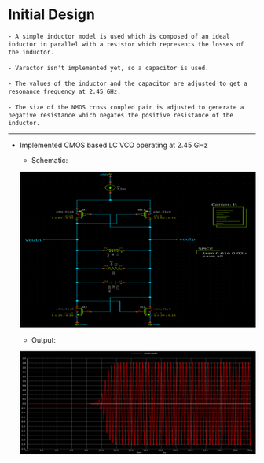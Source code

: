 Initial Design
=================

    - A simple inductor model is used which is composed of an ideal inductor in parallel with a resistor which represents the losses of the inductor.
    
    - Varactor isn't implemented yet, so a capacitor is used.
    
    - The values of the inductor and the capacitor are adjusted to get a resonance frequency at 2.45 GHz.
    
    - The size of the NMOS cross coupled pair is adjusted to generate a negative resistance which negates the positive resistance of the inductor.

_________________________________________________________________________
- Implemented CMOS based LC VCO operating at 2.45 GHz
    - Schematic:
 
    ![CMOS LC VCO Schematic](images/CMOS_LC_VCO_Schematic.png "CMOS LC VCO Schematic")
    
    - Output:
    
    ![CMOS LC VCO Output](images/CMOS_LC_VCO_Diff_Output.png "CMOS LC VCO Differential Output")
